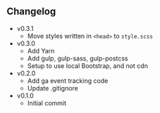 ## Changelog

- v0.3.1
  - Move styles written in `<head>` to `style.scss`
- v0.3.0
  - Add Yarn
  - Add gulp, gulp-sass, gulp-postcss
  - Setup to use local Bootstrap, and not cdn
- v0.2.0
  - Add ga event tracking code
  - Update .gitignore
- v0.1.0
  - Initial commit
